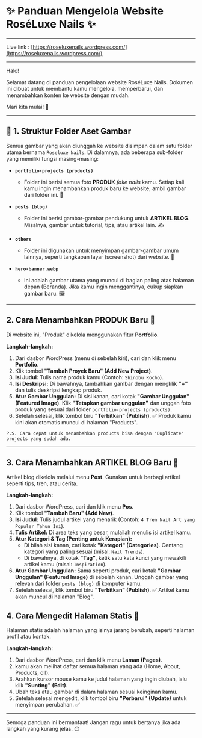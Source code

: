 # ✨ Panduan Mengelola Website RoséLuxe Nails ✨

---

Live link : [https://roseluxenails.wordpress.com/](https://roseluxenails.wordpress.com/)

---

Halo!

Selamat datang di panduan pengelolaan website RoséLuxe Nails. Dokumen ini dibuat untuk membantu kamu mengelola, memperbarui, dan menambahkan konten ke website dengan mudah.

Mari kita mulai! 🚀

---

## 📂 1. Struktur Folder Aset Gambar

Semua gambar yang akan diunggah ke website disimpan dalam satu folder utama bernama `Roseluxe Nails`. Di dalamnya, ada beberapa sub-folder yang memiliki fungsi masing-masing:

* **`portfolio-projects (products)`**
    * Folder ini berisi semua foto **PRODUK** *fake nails* kamu. Setiap kali kamu ingin menambahkan produk baru ke website, ambil gambar dari folder ini. 💅

* **`posts (blog)`**
    * Folder ini berisi gambar-gambar pendukung untuk **ARTIKEL BLOG**. Misalnya, gambar untuk tutorial, tips, atau artikel lain. ✍️

* **`others`**
    * Folder ini digunakan untuk menyimpan gambar-gambar umum lainnya, seperti tangkapan layar (screenshot) dari website. 📸

* **`hero-banner.webp`**
    * Ini adalah gambar utama yang muncul di bagian paling atas halaman depan (Beranda). Jika kamu ingin menggantinya, cukup siapkan gambar baru. 🖼️

---

## 2. Cara Menambahkan PRODUK Baru 💅

Di website ini, "Produk" dikelola menggunakan fitur **Portfolio**.

**Langkah-langkah:**

1.  Dari dasbor WordPress (menu di sebelah kiri), cari dan klik menu **Portfolio**.
2.  Klik tombol **"Tambah Proyek Baru" (Add New Project)**.
3.  **Isi Judul:** Tulis nama produk kamu (Contoh: `Shinobu Kocho`).
4.  **Isi Deskripsi:** Di bawahnya, tambahkan gambar dengan mengklik **"+"** dan tulis deskripsi lengkap produk.
5.  **Atur Gambar Unggulan:** Di sisi kanan, cari kotak **"Gambar Unggulan" (Featured Image)**. Klik **"Tetapkan gambar unggulan"** dan unggah foto produk yang sesuai dari folder `portfolio-projects (products)`.
6.  Setelah selesai, klik tombol biru **"Terbitkan" (Publish)**. ✅ Produk kamu kini akan otomatis muncul di halaman "Products".

```
P.S. Cara cepat untuk menambahkan products bisa dengan "Duplicate" projects yang sudah ada.
```

---

## 3. Cara Menambahkan ARTIKEL BLOG Baru 📖

Artikel blog dikelola melalui menu **Post**. Gunakan untuk berbagi artikel seperti tips, tren, atau cerita.

**Langkah-langkah:**

1.  Dari dasbor WordPress, cari dan klik menu **Pos**.
2.  Klik tombol **"Tambah Baru" (Add New)**.
3.  **Isi Judul:** Tulis judul artikel yang menarik (Contoh: `4 Tren Nail Art yang Populer Tahun Ini`).
4.  **Tulis Artikel:** Di area teks yang besar, mulailah menulis isi artikel kamu.
5.  **Atur Kategori & Tag (Penting untuk Kerapian):**
    * Di bilah sisi kanan, cari kotak **"Kategori" (Categories)**. Centang kategori yang paling sesuai (misal: `Nail Trends`).
    * Di bawahnya, di kotak **"Tag"**, ketik satu kata kunci yang mewakili artikel kamu (misal: `Inspiration`).
6.  **Atur Gambar Unggulan:** Sama seperti produk, cari kotak **"Gambar Unggulan" (Featured Image)** di sebelah kanan. Unggah gambar yang relevan dari folder `posts (blog)` di komputer kamu.
7.  Setelah selesai, klik tombol biru **"Terbitkan" (Publish)**. ✅ Artikel kamu akan muncul di halaman "Blog".

## 4. Cara Mengedit Halaman Statis 📄

Halaman statis adalah halaman yang isinya jarang berubah, seperti halaman profil atau kontak.

**Langkah-langkah:**

1.  Dari dasbor WordPress, cari dan klik menu **Laman (Pages)**.
2.  kamu akan melihat daftar semua halaman yang ada (Home, About, Products, dll).
3.  Arahkan kursor mouse kamu ke judul halaman yang ingin diubah, lalu klik **"Sunting" (Edit)**.
4.  Ubah teks atau gambar di dalam halaman sesuai keinginan kamu.
5.  Setelah selesai mengedit, klik tombol biru **"Perbarui" (Update)** untuk menyimpan perubahan. ✅

---

Semoga panduan ini bermanfaat! Jangan ragu untuk bertanya jika ada langkah yang kurang jelas. 😊
